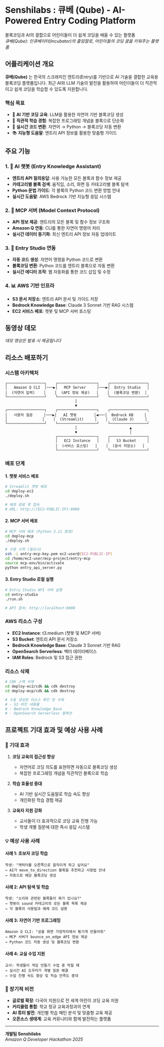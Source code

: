 # Senshilabs : 큐베 (Qube) - AI-Powered Entry Coding Platform

블록코딩과 AI의 결합으로 어린이들이 더 쉽게 코딩을 배울 수 있는 플랫폼  
*큐베(Qube): 인큐베이터(Incubator)의 줄임말로, 어린이들의 코딩 꿈을 키워주는 플랫폼*

## 어플리케이션 개요

**큐베(Qube)** 는 한국의 스크래치인 엔트리(Entry)를 기반으로 AI 기술을 결합한 교육용 블록코딩 플랫폼입니다. 최근 AI와 LLM 기술의 발전을 활용하여 어린이들이 더 직관적이고 쉽게 코딩을 학습할 수 있도록 지원합니다.

### 핵심 목표
- 🤖 **AI 기반 코딩 교육**: LLM을 활용한 자연어 기반 블록코딩 생성
- 🎯 **직관적 학습 경험**: 복잡한 프로그래밍 개념을 블록으로 단순화
- 🔄 **실시간 코드 변환**: 자연어 → Python → 블록코딩 자동 변환
- 📚 **지능형 도움말**: 엔트리 API 정보를 활용한 맞춤형 가이드

## 주요 기능

### 1. 🤖 AI 챗봇 (Entry Knowledge Assistant)
- **엔트리 API 질의응답**: 사용 가능한 모든 블록과 함수 정보 제공
- **카테고리별 블록 검색**: 움직임, 소리, 화면 등 카테고리별 블록 탐색
- **Python 문법 가이드**: 각 블록의 Python 코드 변환 방법 안내
- **실시간 도움말**: AWS Bedrock 기반 지능형 응답 시스템

### 2. 🔧 MCP 서버 (Model Context Protocol)
- **API 정보 제공**: 엔트리의 모든 블록 및 함수 정보 구조화
- **Amazon Q 연동**: CLI를 통한 자연어 명령어 처리
- **실시간 데이터 동기화**: 최신 엔트리 API 정보 자동 업데이트

### 3. 🎨 Entry Studio 연동
- **자동 코드 생성**: 자연어 명령을 Python 코드로 변환
- **블록코딩 변환**: Python 코드를 엔트리 블록으로 자동 변환
- **실시간 에디터 조작**: 웹 자동화를 통한 코드 삽입 및 수정

### 4. 📊 AWS 기반 인프라
- **S3 문서 저장소**: 엔트리 API 문서 및 가이드 저장
- **Bedrock Knowledge Base**: Claude 3 Sonnet 기반 RAG 시스템
- **EC2 서비스 배포**: 챗봇 및 MCP 서버 호스팅

## 동영상 데모

<!-- 데모 GIF 또는 동영상 링크 추가 예정 -->
*데모 영상은 발표 시 제공됩니다*

## 리소스 배포하기

### 시스템 아키텍처

```
┌─────────────────┐    ┌──────────────────┐    ┌─────────────────┐
│   Amazon Q CLI  │───▶│   MCP Server     │───▶│  Entry Studio   │
│  (자연어 입력)    │    │  (API 정보 제공)   │    │  (블록코딩 변환)  │
└─────────────────┘    └──────────────────┘    └─────────────────┘
                                │
                                ▼
┌─────────────────┐    ┌──────────────────┐    ┌─────────────────┐
│   사용자 질문     │───▶│   AI 챗봇        │◀───│  Bedrock KB     │
│                │    │  (Streamlit)     │    │  (Claude 3)     │
└─────────────────┘    └──────────────────┘    └─────────────────┘
                                │                        ▲
                                ▼                        │
                       ┌──────────────────┐    ┌─────────────────┐
                       │   EC2 Instance   │    │   S3 Bucket     │
                       │  (서비스 호스팅)   │    │  (문서 저장소)   │
                       └──────────────────┘    └─────────────────┘
```

### 배포 단계

#### 1. 챗봇 서비스 배포
```bash
# Streamlit 챗봇 배포
cd deploy-ec2
./deploy.sh

# 배포 완료 후 접속
# URL: http://[EC2-PUBLIC-IP]:8000
```

#### 2. MCP 서버 배포
```bash
# MCP 서버 배포 (Python 3.11 환경)
cd deploy-mcp
./deploy.sh

# 수동 시작 (필요시)
ssh -i entry-mcp-key.pem ec2-user@[EC2-PUBLIC-IP]
cd /home/ec2-user/mcp-project/entry-mcp
source mcp-env/bin/activate
python entry_api_server.py
```

#### 3. Entry Studio 로컬 실행
```bash
# Entry Studio API 서버 실행
cd entry-studio
./run.sh

# API 접속: http://localhost:8000
```

### AWS 리소스 구성

- **EC2 Instance**: t3.medium (챗봇 및 MCP 서버)
- **S3 Bucket**: 엔트리 API 문서 저장소
- **Bedrock Knowledge Base**: Claude 3 Sonnet 기반 RAG
- **OpenSearch Serverless**: 벡터 데이터베이스
- **IAM Roles**: Bedrock 및 S3 접근 권한

### 리소스 삭제
```bash
# CDK 스택 삭제
cd deploy-ec2/cdk && cdk destroy
cd deploy-mcp/cdk && cdk destroy

# 수동 생성된 리소스 확인 및 삭제
# - S3 버킷 내용물
# - Bedrock Knowledge Base
# - OpenSearch Serverless 컬렉션
```

## 프로젝트 기대 효과 및 예상 사용 사례

### 🎯 기대 효과

1. **코딩 교육의 접근성 향상**
   - 자연어로 코딩 의도를 표현하면 자동으로 블록코딩 생성
   - 복잡한 프로그래밍 개념을 직관적인 블록으로 학습

2. **학습 효율성 증대**
   - AI 기반 실시간 도움말로 학습 속도 향상
   - 개인화된 학습 경험 제공

3. **교육자 지원 강화**
   - 교사들이 더 효과적으로 코딩 교육 진행 가능
   - 학생 개별 질문에 대한 즉시 응답 시스템

### 💡 예상 사용 사례

#### 사례 1: 초보자 코딩 학습
```
학생: "캐릭터를 오른쪽으로 움직이게 하고 싶어요"
→ AI가 move_to_direction 블록을 추천하고 사용법 안내
→ 자동으로 해당 블록코딩 생성
```

#### 사례 2: API 탐색 및 학습
```
학생: "소리와 관련된 블록들이 뭐가 있나요?"
→ 챗봇이 sound 카테고리의 모든 블록 목록 제공
→ 각 블록의 사용법과 예제 코드 설명
```

#### 사례 3: 자연어 기반 프로그래밍
```
Amazon Q CLI: "공을 화면 가장자리에서 튕기게 만들어줘"
→ MCP 서버가 bounce_on_edge API 정보 제공
→ Python 코드 자동 생성 및 블록코딩 변환
```

#### 사례 4: 교실 수업 지원
```
교사: 학생들이 게임 만들기 수업 중 막힐 때
→ 실시간 AI 도우미가 개별 질문 해결
→ 수업 진행 속도 향상 및 학습 만족도 증대
```

### 🌟 장기적 비전

- **글로벌 확장**: 다국어 지원으로 전 세계 어린이 코딩 교육 지원
- **커리큘럼 통합**: 학교 정규 교육과정과의 연계
- **AI 튜터 발전**: 개인별 학습 패턴 분석 및 맞춤형 교육 제공
- **오픈소스 생태계**: 교육 커뮤니티와 함께 발전하는 플랫폼

---

**개발팀 Senshilabs**  
*Amazon Q Developer Hackathon 2025*